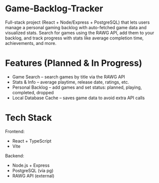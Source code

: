 # Game-Backlog-Tracker
Full-stack project (React + Node/Express + PostgreSQL) that lets users manage a personal gaming backlog with auto-fetched game data and visualized stats.
Search for games using the RAWG API, add them to your backlog, and track progress with stats like average completion time, achievements, and more.

# Features (Planned & In Progress)
- Game Search – search games by title via the RAWG API
- Stats & Info – average playtime, release date, ratings, etc.
- Personal Backlog – add games and set status: planned, playing, completed, dropped
- Local Database Cache – saves game data to avoid extra API calls

# Tech Stack
Frontend:
- React + TypeScript
- Vite

Backend:
- Node.js + Express
- PostgreSQL (via pg)
- RAWG API (external)
